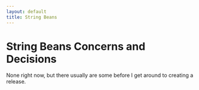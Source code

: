 ```yaml
---
layout: default
title: String Beans
---
```


# String Beans Concerns and Decisions

None right now, but there usually are some before I get around to creating a
release.
